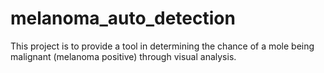 # melanoma_auto_detection
This project is to provide a tool in determining the chance of a mole being malignant (melanoma positive) through visual analysis.
